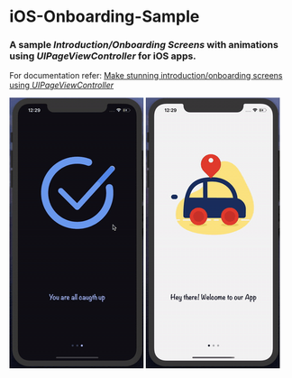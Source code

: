 # iOS-Onboarding-Sample

### A sample _Introduction/Onboarding Screens_ with animations using _UIPageViewController_ for iOS apps.

For documentation refer: [  Make stunning introduction/onboarding screens using _UIPageViewController_ ](https://medium.com/@satyenmaurya95/make-stunning-introduction-onboarding-screens-using-uipageviewcontroller-for-your-ios-app-5cf9e3669146)


![](dark.gif) ![](light.gif)

